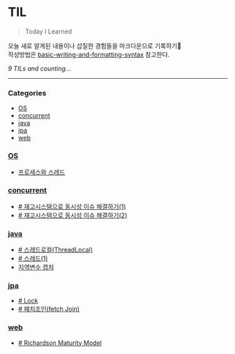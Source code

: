 # TIL
> Today I Learned

오늘 새로 알게된 내용이나 삽질한 경험들을 마크다운으로 기록하기📝 </br>
작성방법은 [basic-writing-and-formatting-syntax][1] 참고한다.


_9 TILs and counting..._

---

### Categories

- [OS](#os)
- [concurrent](#concurrent)
- [java](#java)
- [jpa](#jpa)
- [web](#web)

### [OS](#os)
- [프로세스와 스레드](OS/프로세스와_스레드.md)

### [concurrent](#concurrent)
- [# 재고시스템으로 동시성 이슈 해결하기(1)](concurrent/동시성_이슈_해결방법(1).md)
- [# 재고시스템으로 동시성 이슈 해결하기(2)](concurrent/동시성_이슈_해결방법(2).md)

### [java](#java)
- [# 스레드로컬(ThreadLocal)](java/ThreadLocal.md)
- [# 스레드(1)](java/스레드(1).md)
- [지역변수 캡처](java/지역변수_캡처.md)

### [jpa](#jpa)
- [# Lock](jpa/Lock.md)
- [# 패치조인(fetch Join)](jpa/fetchJoin.md)

### [web](#web)
- [# Richardson Maturity Model](web/Richardson-Maturity-Model.md)

[1]: https://docs.github.com/ko/get-started/writing-on-github/getting-started-with-writing-and-formatting-on-github/basic-writing-and-formatting-syntax
[2]: https://github.com/jbranchaud/til

